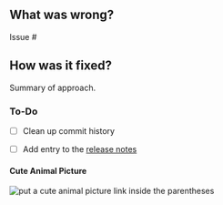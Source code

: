 ## What was wrong?

Issue #

## How was it fixed?

Summary of approach.

### To-Do

[//]: # (Stay ahead of things, add list items here!)
- [ ] Clean up commit history

[//]: # (For important changes that should go into the release notes please add a newsfragment file as explained here: https://github.com/ethereum/eth-enr/blob/master/newsfragments/README.md)

[//]: # (See: https://eth-enr.readthedocs.io/en/latest/contributing.html#pull-requests)
- [ ] Add entry to the [release notes](https://github.com/ethereum/eth-enr/blob/master/newsfragments/README.md)

#### Cute Animal Picture

![put a cute animal picture link inside the parentheses]()
